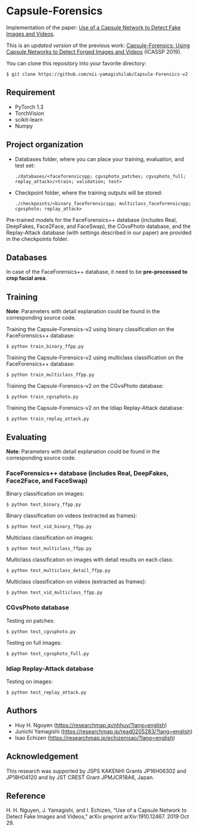 # Capsule-Forensics

Implementation of the paper:  <a href="https://arxiv.org/abs/1910.12467">Use of a Capsule Network to Detect Fake Images and Videos</a>.

This is an *updated version* of the previous work:  <a href="https://arxiv.org/abs/1810.11215">Capsule-Forensics: Using Capsule Networks to Detect Forged Images and Videos</a> (ICASSP 2019).

You can clone this repository into your favorite directory:

    $ git clone https://github.com/nii-yamagishilab/Capsule-Forensics-v2

## Requirement
- PyTorch 1.3
- TorchVision
- scikit-learn
- Numpy

## Project organization
- Databases folder, where you can place your training, evaluation, and test set:

      ./databases/<faceforensicspp; cgvsphoto_patches; cgvsphoto_full; replay_attack>/<train; validation; test>
- Checkpoint folder, where the training outputs will be stored:

      ./checkpoints/<binary_faceforensicspp; multiclass_faceforensicspp; cgvsphoto; replay_attack>

Pre-trained models for the FaceForensics++ database (includes Real, DeepFakes, Face2Face, and FaceSwap), the CGvsPhoto database, and the Replay-Attack database (with settings described in our paper) are provided in the checkpoints folder.

## Databases

In case of the FaceForensics++ database, it need to be **pre-processed to crop facial area**.

## Training
**Note**: Parameters with detail explanation could be found in the corresponding source code.

Training the Capsule-Forensics-v2 using binary classification on the FaceForensics++ database:

    $ python train_binary_ffpp.py
   
Training the Capsule-Forensics-v2 using multiclass classification on the FaceForensics++ database:

    $ python train_multiclass_ffpp.py
    
Training the Capsule-Forensics-v2 on the CGvsPhoto database:

    $ python train_cgvsphoto.py
    
Training the Capsule-Forensics-v2 on the Idiap Replay-Attack database:

    $ python train_replay_attack.py

## Evaluating
**Note**: Parameters with detail explanation could be found in the corresponding source code.

### FaceForensics++ database (includes Real, DeepFakes, Face2Face, and FaceSwap)
Binary classification on images:

    $ python test_binary_ffpp.py

Binary classification on videos (extracted as frames):

    $ python test_vid_binary_ffpp.py
    
Multiclass classification on images:

    $ python test_multiclass_ffpp.py
    
Multiclass classification on images with detail results on each class:

    $ python test_multiclass_detail_ffpp.py

Multiclass classification on videos (extracted as frames):

    $ python test_vid_multiclass_ffpp.py
    
### CGvsPhoto database

Testing on patches:

    $ python test_cgvsphoto.py

Testing on full images:

    $ python test_cgvsphoto_full.py

### Idiap Replay-Attack database
Testing on images:

    $ python test_replay_attack.py

## Authors
- Huy H. Nguyen (https://researchmap.jp/nhhuy/?lang=english)
- Junichi Yamagishi (https://researchmap.jp/read0205283/?lang=english)
- Isao Echizen (https://researchmap.jp/echizenisao/?lang=english)

## Acknowledgement
This research was supported by JSPS KAKENHI Grants JP16H06302 and JP18H04120 and by JST CREST Grant JPMJCR18A6, Japan.

## Reference
H. H. Nguyen, J. Yamagishi, and I. Echizen, “Use of a Capsule Network to Detect Fake Images and Videos,” arXiv preprint arXiv:1910.12467. 2019 Oct 29.
